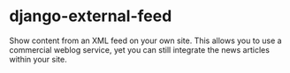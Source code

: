 django-external-feed
====================

Show content from an XML feed on your own site. This allows you to use
a commercial weblog service, yet you can still integrate the news
articles within your site.
